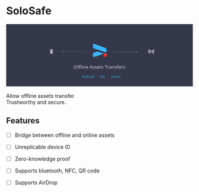 # SoloSafe

<div style="text-align:center">
<img src="./solosafe_cover.png" max-width="500" min-width="200"/>
</div>

Allow offline assets transfer.  
Trustworthy and secure.  

## Features

- [ ] Bridge between offline and online assets
- [ ] Unreplicable device ID 
- [ ] Zero-knowledge proof
- [ ] Supports bluetooth, NFC, QR code
- [ ] Supports AirDrop


